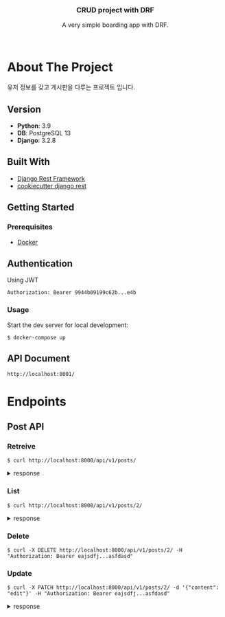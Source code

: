 <!-- PROJECT LOGO -->
<br />
<p align="center">

  <h3 align="center">CRUD project with DRF</h3>

  <p align="center">
    A very simple boarding app with DRF.
    <br />
    <br />
    <br />
  </p>
</p>

<!-- ABOUT THE PROJECT -->
# About The Project

유저 정보를 갖고 게시판을 다루는 프로젝트 입니다.

## Version
- **Python**: 3.9
- **DB**: PostgreSQL 13
- **Django**: 3.2.8

## Built With

* [Django Rest Framework](https://www.django-rest-framework.org/)
* [cookiecutter django rest ](https://github.com/agconti/cookiecutter-django-rest)

<!-- GETTING STARTED -->
## Getting Started

### Prerequisites

- [Docker](https://docs.docker.com/docker-for-mac/install/)


## Authentication
Using JWT
```
Authorization: Bearer 9944b09199c62b...e4b
```


<!-- USAGE EXAMPLES -->
### Usage
Start the dev server for local development:

```
$ docker-compose up
```

## API Document
```
http://localhost:8001/
```


# Endpoints

## Post API
### Retreive
```
$ curl http://localhost:8000/api/v1/posts/
```
<details>
<summary>response</summary>

```
{
    "count": 3,
    "next": null,
    "previous": null,
    "results": [
        {
            "id": 6,
            "author": {
                "username": "guest2",
                "email": "guest2@guest.com"
            },
            "title": "sample title 3 edited",
            "content": "interesting3  wow",
            "created_at": "2021-10-26T13:50:51+0000"
        },
        {
            "id": 2,
            "author": {
                "username": "guest1",
                "email": "guest1@guest.com"
            },
            "title": "sample title 2",
            "content": "interesting2",
            "created_at": "2021-10-26T13:29:13+0000"
        }
    ]
}
```

</details>


### List
```
$ curl http://localhost:8000/api/v1/posts/2/
```
<details>
<summary>response</summary>

```
{
    "id": 2,
    "author": {
        "username": "guest1",
        "email": "guest1@guest.com"
    },
    "title": "sample title 2",
    "content": "interesting2",
    "created_at": "2021-10-26T13:29:13+0000"
}
```

</details>

### Delete
```
$ curl -X DELETE http://localhost:8000/api/v1/posts/2/ -H "Authorization: Bearer eajsdfj...asfdasd"
```

### Update
```
$ curl -X PATCH http://localhost:8000/api/v1/posts/2/ -d '{"content": "edit"}' -H "Authorization: Bearer eajsdfj...asfdasd"
```
<details>
<summary>response</summary>

```
{
    "title": "sample title 2",
    "content": "edit"
}
```

<d/etails>

### Create
```
$ curl -X POST http://localhost:8000/api/v1/posts/ -d '{"title":"title", "content": "content"}' -H "Authorization: Bearer eajsdfj...asfdasd"
```
<details>
<summary>response</summary>

```

{
    "title": "title",
    "content": "content"
}

```

<d/etails>

<!-- ROADMAP -->
## Roadmap

- CI/CD
- deploy.
- Unit tests and coverage.
- Front page to see how it workds.



<!-- LICENSE -->
## License

Distributed under the MIT License. See `LICENSE` for more information.

